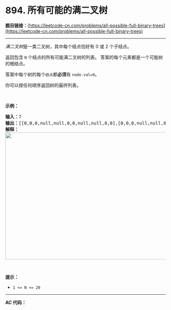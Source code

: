 # 894. 所有可能的满二叉树

**题目链接：**[https://leetcode-cn.com/problems/all-possible-full-binary-trees](https://leetcode-cn.com/problems/all-possible-full-binary-trees)

---

<div class="content__1Y2H">
 <div class="notranslate">
  <p><em>满二叉树</em>是一类二叉树，其中每个结点恰好有 0 或 2 个子结点。</p> 
  <p>返回包含 <code>N</code> 个结点的所有可能满二叉树的列表。 答案的每个元素都是一个可能树的根结点。</p> 
  <p>答案中每个树的每个<code>结点</code>都<strong>必须</strong>有 <code>node.val=0</code>。</p> 
  <p>你可以按任何顺序返回树的最终列表。</p> 
  <p>&nbsp;</p> 
  <p><strong>示例：</strong></p> 
  <pre class="language-text"><strong>输入：</strong>7
<strong>输出：</strong>[[0,0,0,null,null,0,0,null,null,0,0],[0,0,0,null,null,0,0,0,0],[0,0,0,0,0,0,0],[0,0,0,0,0,null,null,null,null,0,0],[0,0,0,0,0,null,null,0,0]]
<strong>解释：</strong>
<img style="height: 400px; width: 700px;" src="https://aliyun-lc-upload.oss-cn-hangzhou.aliyuncs.com/aliyun-lc-upload/uploads/2018/08/24/fivetrees.png" alt="">
</pre> 
  <p>&nbsp;</p> 
  <p><strong>提示：</strong></p> 
  <ul> 
   <li><code>1 &lt;= N &lt;= 20</code></li> 
  </ul> 
 </div>
</div>

---

**AC 代码：**

```java

```